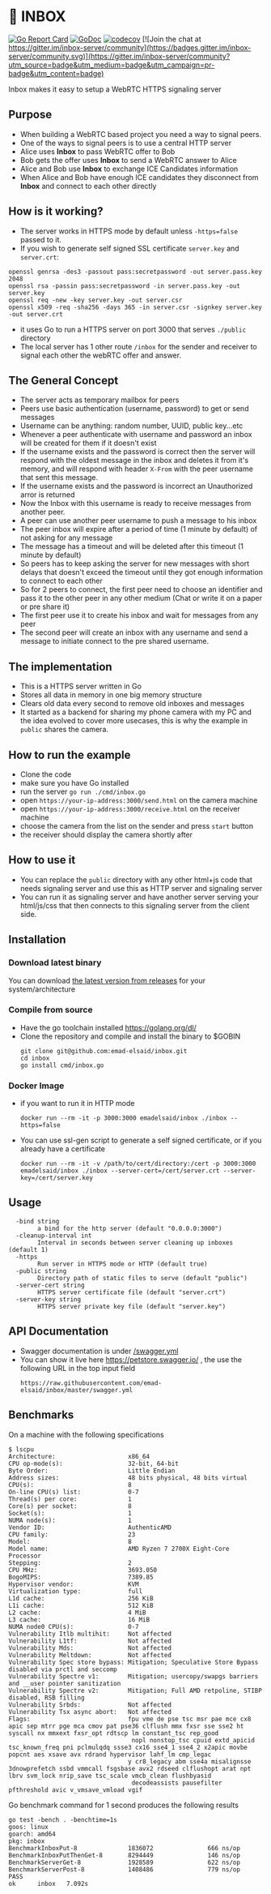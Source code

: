📮 INBOX
=============

[![Go Report Card](https://goreportcard.com/badge/github.com/emad-elsaid/inbox)](https://goreportcard.com/report/github.com/emad-elsaid/inbox)
[![GoDoc](https://godoc.org/github.com/emad-elsaid/inbox?status.svg)](https://godoc.org/github.com/emad-elsaid/inbox)
[![codecov](https://codecov.io/gh/emad-elsaid/inbox/branch/master/graph/badge.svg)](https://codecov.io/gh/emad-elsaid/inbox)
[![Join the chat at https://gitter.im/inbox-server/community](https://badges.gitter.im/inbox-server/community.svg)](https://gitter.im/inbox-server/community?utm_source=badge&utm_medium=badge&utm_campaign=pr-badge&utm_content=badge)

Inbox makes it easy to setup a WebRTC HTTPS signaling server

## Purpose

- When building a WebRTC based project you need a way to signal peers.
- One of the ways to signal peers is to use a central HTTP server
- Alice uses **Inbox** to pass WebRTC offer to Bob
- Bob gets the offer uses **Inbox** to send a WebRTC answer to Alice
- Alice and Bob use **Inbox** to exchange ICE Candidates information
- When Alice and Bob have enough ICE candidates they disconnect from **Inbox** and connect to each other directly

## How is it working?

- The server works in HTTPS mode by default unless `-https=false` passed to it.
- If you wish to generate self signed SSL certificate `server.key` and `server.crt`:
```
openssl genrsa -des3 -passout pass:secretpassword -out server.pass.key 2048
openssl rsa -passin pass:secretpassword -in server.pass.key -out server.key
openssl req -new -key server.key -out server.csr
openssl x509 -req -sha256 -days 365 -in server.csr -signkey server.key -out server.crt
```
- it uses Go to run a HTTPS server on port 3000 that serves `./public` directory
- The local server has 1 other route `/inbox` for the sender and receiver to signal each
  other the webRTC offer and answer.

## The General Concept

- The server acts as temporary mailbox for peers
- Peers use basic authentication (username, password) to get or send messages
- Username can be anything: random number, UUID, public key...etc
- Whenever a peer authenticate with username and password an inbox will be
  created for them if it doesn't exist
- If the username exists and the password is correct then the server will
  respond with the oldest message in the inbox and deletes it from it's memory,
  and will respond with header `X-From` with the peer username that sent this
  message.
- If the username exists and the password is incorrect an Unauthorized arror is
  returned
- Now the Inbox with this username is ready to receive messages from another
  peer.
- A peer can use another peer username to push a message to his inbox
- The peer inbox will expire after a period of time (1 minute by default) of not
  asking for any message
- The message has a timeout and will be deleted after this timeout (1 minute by default)
- So peers has to keep asking the server for new messages with short delays that
  doesn't exceed the timeout until they got enough information to connect to
  each other
- So for 2 peers to connect, the first peer need to choose an identifier and
  pass it to the other peer in any other medium (Chat or write it on a paper or
  pre share it)
- The first peer use it to create his inbox and wait for messages from any peer
- The second peer will create an inbox with any username and send a message to
  initiate connect to the pre shared username.

## The implementation

- This is a HTTPS server written in Go
- Stores all data in memory in one big memory structure
- Clears old data every second to remove old inboxes and messages
- It started as a backend for sharing my phone camera with my PC and the idea evolved to cover more usecases, this is why the example in `public` shares the camera.

## How to run the example

- Clone the code
- make sure you have Go installed
- run the server `go run ./cmd/inbox.go`
- open `https://your-ip-address:3000/send.html` on the camera machine
- open `https://your-ip-address:3000/receive.html` on the receiver machine
- choose the camera from the list on the sender and press `start` button
- the receiver should display the camera shortly after

## How to use it

- You can replace the `public` directory with any other html+js code that needs signaling server and use this as HTTP server and signaling server
- You can run it as signaling server and have another server serving your html/js/css that then connects to this signaling server from the client side.

## Installation

### Download latest binary

You can download [the latest version from releases](https://github.com/emad-elsaid/inbox/releases/latest) for your system/architecture

### Compile from source

- Have the go toolchain installed https://golang.org/dl/
- Clone the repository and compile and install the binary to $GOBIN
  ```
  git clone git@github.com:emad-elsaid/inbox.git
  cd inbox
  go install cmd/inbox.go
  ```

### Docker Image

- if you want to run it in HTTP mode
  ```
  docker run --rm -it -p 3000:3000 emadelsaid/inbox ./inbox --https=false
  ```
- You can use ssl-gen script to generate a self signed certificate, or if you already have a certificate
  ```
  docker run --rm -it -v /path/to/cert/directory:/cert -p 3000:3000 emadelsaid/inbox ./inbox --server-cert=/cert/server.crt --server-key=/cert/server.key
  ```

## Usage

```
  -bind string
        a bind for the http server (default "0.0.0.0:3000")
  -cleanup-interval int
        Interval in seconds between server cleaning up inboxes (default 1)
  -https
        Run server in HTTPS mode or HTTP (default true)
  -public string
        Directory path of static files to serve (default "public")
  -server-cert string
        HTTPS server certificate file (default "server.crt")
  -server-key string
        HTTPS server private key file (default "server.key")
```

## API Documentation

- Swagger documentation is under [/swagger.yml](/swagger.yml)
- You can show it live here https://petstore.swagger.io/ , the use the following
  URL in the top input field
  ```
  https://raw.githubusercontent.com/emad-elsaid/inbox/master/swagger.yml
  ```

## Benchmarks

On a machine with the following specifications
```
$ lscpu
Architecture:                    x86_64
CPU op-mode(s):                  32-bit, 64-bit
Byte Order:                      Little Endian
Address sizes:                   48 bits physical, 48 bits virtual
CPU(s):                          8
On-line CPU(s) list:             0-7
Thread(s) per core:              1
Core(s) per socket:              8
Socket(s):                       1
NUMA node(s):                    1
Vendor ID:                       AuthenticAMD
CPU family:                      23
Model:                           8
Model name:                      AMD Ryzen 7 2700X Eight-Core Processor
Stepping:                        2
CPU MHz:                         3693.050
BogoMIPS:                        7389.85
Hypervisor vendor:               KVM
Virtualization type:             full
L1d cache:                       256 KiB
L1i cache:                       512 KiB
L2 cache:                        4 MiB
L3 cache:                        16 MiB
NUMA node0 CPU(s):               0-7
Vulnerability Itlb multihit:     Not affected
Vulnerability L1tf:              Not affected
Vulnerability Mds:               Not affected
Vulnerability Meltdown:          Not affected
Vulnerability Spec store bypass: Mitigation; Speculative Store Bypass disabled via prctl and seccomp
Vulnerability Spectre v1:        Mitigation; usercopy/swapgs barriers and __user pointer sanitization
Vulnerability Spectre v2:        Mitigation; Full AMD retpoline, STIBP disabled, RSB filling
Vulnerability Srbds:             Not affected
Vulnerability Tsx async abort:   Not affected
Flags:                           fpu vme de pse tsc msr pae mce cx8 apic sep mtrr pge mca cmov pat pse36 clflush mmx fxsr sse sse2 ht syscall nx mmxext fxsr_opt rdtscp lm constant_tsc rep_good
                                  nopl nonstop_tsc cpuid extd_apicid tsc_known_freq pni pclmulqdq ssse3 cx16 sse4_1 sse4_2 x2apic movbe popcnt aes xsave avx rdrand hypervisor lahf_lm cmp_legac
                                 y cr8_legacy abm sse4a misalignsse 3dnowprefetch ssbd vmmcall fsgsbase avx2 rdseed clflushopt arat npt lbrv svm_lock nrip_save tsc_scale vmcb_clean flushbyasid
                                  decodeassists pausefilter pfthreshold avic v_vmsave_vmload vgif
```

Go benchmark command for 1 second produces the following results

```
go test -bench . -benchtime=1s
goos: linux
goarch: amd64
pkg: inbox
BenchmarkInboxPut-8              1836072               666 ns/op
BenchmarkInboxPutThenGet-8       8294449               146 ns/op
BenchmarkServerGet-8             1928589               622 ns/op
BenchmarkServerPost-8            1408486               779 ns/op
PASS
ok      inbox   7.092s
```
